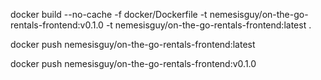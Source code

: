 docker build --no-cache -f docker/Dockerfile -t nemesisguy/on-the-go-rentals-frontend:v0.1.0 -t nemesisguy/on-the-go-rentals-frontend:latest .  

docker push nemesisguy/on-the-go-rentals-frontend:latest

docker push nemesisguy/on-the-go-rentals-frontend:v0.1.0